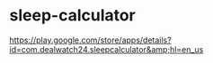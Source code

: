 # sleep-calculator
https://play.google.com/store/apps/details?id=com.dealwatch24.sleepcalculator&amp;hl=en_us
